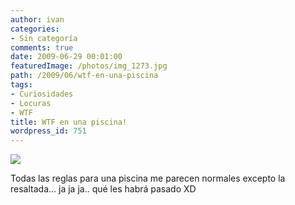 ```yaml
---
author: ivan
categories:
- Sin categoría
comments: true
date: 2009-06-29 00:01:00
featuredImage: /photos/img_1273.jpg
path: /2009/06/wtf-en-una-piscina
tags:
- Curiosidades
- Locuras
- WTF
title: WTF en una piscina!
wordpress_id: 751
---
```


[![](/photos/img_1273.jpg)](https://4.bp.blogspot.com/_T2UWuNJg3dQ/Ske-0klEFXI/AAAAAAAACBs/PmgoxLluvVs/s1600-h/img_1273.jpg)

Todas las reglas para una piscina me parecen normales excepto la resaltada... ja ja ja.. qué les habrá pasado XD